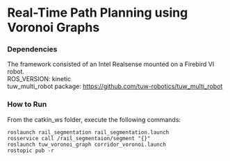 # Real-Time Path Planning using Voronoi Graphs

### Dependencies
The framework consisted of an Intel Realsense mounted on a Firebird VI robot. <br>
ROS_VERSION: kinetic <br>
tuw_multi_robot package: https://github.com/tuw-robotics/tuw_multi_robot <br>

### How to Run
From the catkin_ws folder, execute the following commands:
```linux
roslaunch rail_segmentation rail_segmentation.launch
rosservice call /rail_segmentaion/segment "{}"
roslaunch tuw_voronoi_graph corridor_voronoi.launch
rostopic pub -r 
```
